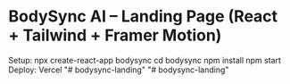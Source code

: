 # BodySync AI – Landing Page (React + Tailwind + Framer Motion)
Setup:
npx create-react-app bodysync
cd bodysync
npm install
npm start
Deploy: Vercel
"# bodysync-landing" 
"# bodysync-landing" 
